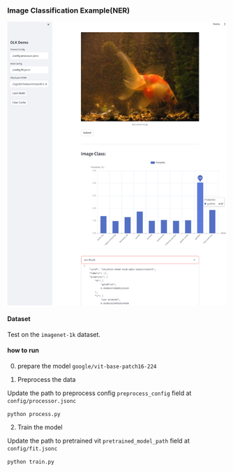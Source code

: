 ### Image Classification Example(NER)

![Image Classification](../../pics/img_cls.png)

#### Dataset

Test on the `imagenet-1k` dataset.


#### how to run

0. prepare the model `google/vit-base-patch16-224`

1. Preprocess the data

Update the path to preprocess config `preprocess_config` field at `config/processor.jsonc`

```
python process.py
```

2. Train the model

Update the path to pretrained vit `pretrained_model_path` field at `config/fit.jsonc`
```
python train.py
```
